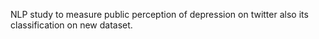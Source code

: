 NLP study to measure public perception of depression on twitter also its classification on new dataset.
